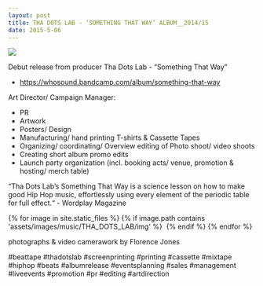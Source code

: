 ```yaml
---
layout: post
title: THA DOTS LAB - ‘SOMETHING THAT WAY’ ALBUM__2014/15
date: 2015-5-06
---
```



<img src="{{site.baseurl}}/assets/images/music/tha_dots_lab/title.jpg">

Debut release from producer Tha Dots Lab - “Something That Way”

* https://whosound.bandcamp.com/album/something-that-way

Art Director/ Campaign Manager:

* PR
* Artwork
* Posters/ Design
* Manufacturing/ hand printing T-shirts & Cassette Tapes
* Organizing/ coordinating/ Overview editing of Photo shoot/ video shoots
* Creating short album promo edits
* Launch party organization (incl. booking acts/ venue, promotion & hosting/ merch table)

“Tha Dots Lab’s Something That Way is a science lesson on how to make good Hip Hop music, effortlessly using every element of the periodic table for full effect.“ - Wordplay Magazine


{% for image in site.static_files %}
  {% if image.path contains 'assets/images/music/THA_DOTS_LAB/img' %}
  <img src="{{ image.path }}" alt="">
  {% endif %}
{% endfor %}

photographs & video camerawork by Florence Jones

#beattape #thadotslab #screenprinting #printing #cassette #mixtape #hiphop #beats #albumrelease #eventsplanning #sales #management #liveevents #promotion #pr #editing #artdirection